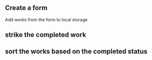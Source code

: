## Create a form

Add works from the form to local storage

## strike the completed work

## sort the works based on the completed status

